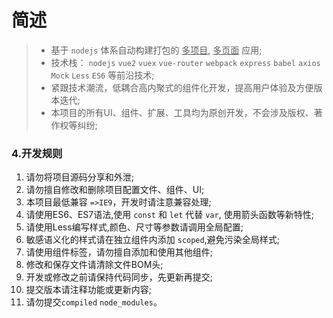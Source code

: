 # 简述

> * 基于 `nodejs` 体系自动构建打包的 <u>多项目</u>, <u>多页面</u> 应用;
> * 技术栈： `nodejs` `vue2` `vuex` `vue-router` `webpack` `express` `babel` `axios` `Mock` `Less` `ES6` 等前沿技术;
> * 紧跟技术潮流，低耦合高内聚式的组件化开发，提高用户体验及方便版本迭代;
> * 本项目的所有UI、组件、扩展、工具均为原创开发，不会涉及版权、著作权等纠纷;


### 4.开发规则


1.  请勿将项目源码分享和外泄;
2.  请勿擅自修改和删除项目配置文件、组件、UI;
3.  本项目最低兼容 `=>IE9`，开发时请注意兼容处理;
4.  请使用ES6、ES7语法,使用 `const` 和 `let` 代替 `var`, 使用箭头函数等新特性;
5.  请使用Less编写样式,颜色、尺寸等参数请调用全局配置;
6.  敏感语义化的样式请在独立组件内添加 `scoped`,避免污染全局样式;
7.  请使用组件标签，请勿擅自添加和使用其他组件;
8.  修改和保存文件请清除文件BOM头;
9.  开发或修改之前请保持代码同步，先更新再提交;
10. 提交版本请注释功能或更新内容;
11. 请勿提交`compiled` `node_modules`。
